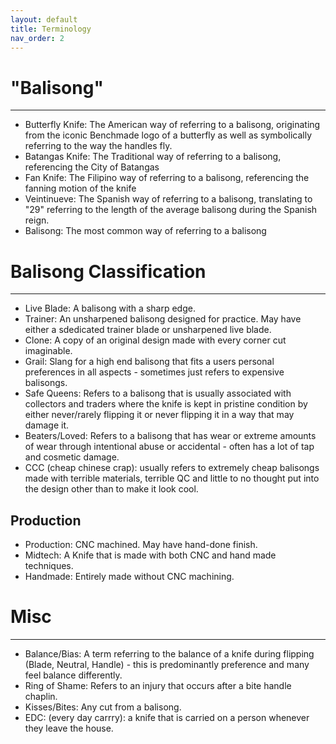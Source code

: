 ```yaml
---
layout: default
title: Terminology
nav_order: 2
---
```

# "Balisong"
---
- Butterfly Knife: The American way of referring to a balisong, originating from the iconic Benchmade logo of a butterfly as well as symbolically referring to the way the handles fly.
- Batangas Knife: The Traditional way of referring to a balisong, referencing the City of Batangas
- Fan Knife: The Filipino way of referring to a balisong, referencing the fanning motion of the knife
- Veintinueve: The Spanish way of referring to a balisong, translating to "29" referring to the length of the average balisong during the Spanish reign.
- Balisong: The most common way of referring to a balisong

# Balisong Classification
---
- Live Blade: A balisong with a sharp edge.
- Trainer: An unsharpened balisong designed for practice. May have either a sdedicated trainer blade or unsharpened live blade.
- Clone: A copy of an original design made with every corner cut imaginable.
- Grail: Slang for a high end balisong that fits a users personal preferences in all aspects - sometimes just refers to expensive balisongs.
- Safe Queens: Refers to a balisong that is usually associated with collectors and traders where the knife is kept in pristine condition by either never/rarely flipping it or never flipping it in a way that may damage it.
- Beaters/Loved: Refers to a balisong that has wear or extreme amounts of wear through intentional abuse or accidental - often has a lot of tap and cosmetic damage.
- CCC (cheap chinese crap): usually refers to extremely cheap balisongs made with terrible materials, terrible QC and little to no thought put into the design other than to make it look cool.

## Production
- Production: CNC machined. May have hand-done finish.
- Midtech: A Knife that is made with both CNC and hand made techniques.
- Handmade: Entirely made without CNC machining.

# Misc
---
- Balance/Bias: A term referring to the balance of a knife during flipping (Blade, Neutral, Handle) - this is predominantly preference and many feel balance differently.
- Ring of Shame: Refers to an injury that occurs after a bite handle chaplin.
- Kisses/Bites: Any cut from a balisong.
- EDC: (every day carrry): a knife that is carried on a person whenever they leave the house.
